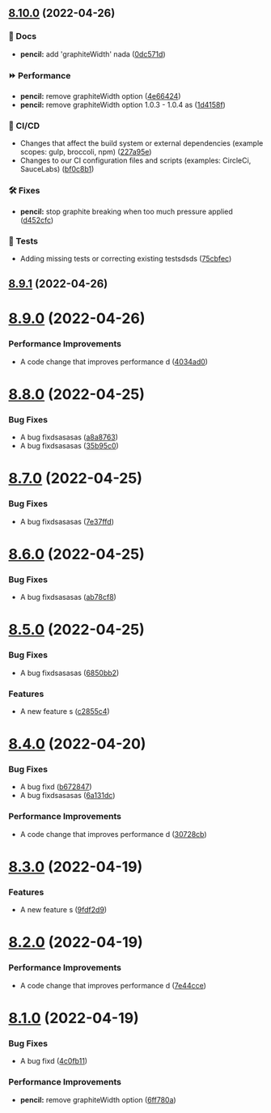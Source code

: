 ## [8.10.0](https://github.com/brunotarghetta/test-semantic-release/compare/v8.9.1...v8.10.0) (2022-04-26)


### 📔 Docs

* **pencil:** add 'graphiteWidth' nada ([0dc571d](https://github.com/brunotarghetta/test-semantic-release/commit/0dc571d443ec0471a9d808c938cdcf59adb3f719))


### ⏩ Performance

* **pencil:** remove graphiteWidth option ([4e66424](https://github.com/brunotarghetta/test-semantic-release/commit/4e6642484f11e4aaa2b042251c58e0eed74d113f))
* **pencil:** remove graphiteWidth option 1.0.3 - 1.0.4 as ([1d4158f](https://github.com/brunotarghetta/test-semantic-release/commit/1d4158fb9379196e2525aa8c49aa47883775d3f4))


### 🦊 CI/CD

* Changes that affect the build system or external dependencies (example scopes: gulp, broccoli, npm) ([227a95e](https://github.com/brunotarghetta/test-semantic-release/commit/227a95edc085f31ffda05bffa0ae3e0245dcf0f8))
* Changes to our CI configuration files and scripts (examples: CircleCi, SauceLabs) ([bf0c8b1](https://github.com/brunotarghetta/test-semantic-release/commit/bf0c8b152589ab31cdb59f6cc8bab7f0ce53901d))


### 🛠 Fixes

* **pencil:** stop graphite breaking when too much pressure applied ([d452cfc](https://github.com/brunotarghetta/test-semantic-release/commit/d452cfcb5fd7b1de9a5028fafb403d96d10071c1))


### 🧪 Tests

* Adding missing tests or correcting existing testsdsds ([75cbfec](https://github.com/brunotarghetta/test-semantic-release/commit/75cbfeccfe10b8696b8622a71baf5f4f1f0ac537))

## [8.9.1](https://github.com/brunotarghetta/test-semantic-release/compare/v8.9.0...v8.9.1) (2022-04-26)

# [8.9.0](https://github.com/brunotarghetta/test-semantic-release/compare/v8.8.0...v8.9.0) (2022-04-26)


### Performance Improvements

* A code change that improves performance d ([4034ad0](https://github.com/brunotarghetta/test-semantic-release/commit/4034ad04b64b5f36029915e5dea2f7e371e40fd3))

# [8.8.0](https://github.com/brunotarghetta/test-semantic-release/compare/v8.7.0...v8.8.0) (2022-04-25)


### Bug Fixes

* A bug fixdsasasas ([a8a8763](https://github.com/brunotarghetta/test-semantic-release/commit/a8a876327e678dd81b73dddd50a492ddd7fe6634))
* A bug fixdsasasas ([35b95c0](https://github.com/brunotarghetta/test-semantic-release/commit/35b95c09cd8175a6d44fbcced8794dd2592f3422))

# [8.7.0](https://github.com/brunotarghetta/test-semantic-release/compare/v8.6.0...v8.7.0) (2022-04-25)


### Bug Fixes

* A bug fixdsasasas ([7e37ffd](https://github.com/brunotarghetta/test-semantic-release/commit/7e37ffd6cb7bd21b6d585181648ae799d424712e))

# [8.6.0](https://github.com/brunotarghetta/test-semantic-release/compare/v8.5.0...v8.6.0) (2022-04-25)


### Bug Fixes

* A bug fixdsasasas ([ab78cf8](https://github.com/brunotarghetta/test-semantic-release/commit/ab78cf89cd05e0bdc6797440c082b62eb91349c4))

# [8.5.0](https://github.com/brunotarghetta/test-semantic-release/compare/v8.4.0...v8.5.0) (2022-04-25)


### Bug Fixes

* A bug fixdsasasas ([6850bb2](https://github.com/brunotarghetta/test-semantic-release/commit/6850bb249c32827412b984d244e1aafd07a4c45a))


### Features

* A new feature s ([c2855c4](https://github.com/brunotarghetta/test-semantic-release/commit/c2855c4641eb21f7ad7d6c14e7e21fdb4f33f588))

# [8.4.0](https://github.com/brunotarghetta/test-semantic-release/compare/v8.3.0...v8.4.0) (2022-04-20)


### Bug Fixes

* A bug fixd ([b672847](https://github.com/brunotarghetta/test-semantic-release/commit/b672847ea3738f883c42ea84d6cda6dd3d203004))
* A bug fixdsasasas ([6a131dc](https://github.com/brunotarghetta/test-semantic-release/commit/6a131dcb86397b43565ae68d14935f2f64e75bfd))


### Performance Improvements

* A code change that improves performance d ([30728cb](https://github.com/brunotarghetta/test-semantic-release/commit/30728cbde3de0b187d2aeaf4c8a7d9cab2dbfaf1))

# [8.3.0](https://github.com/brunotarghetta/test-semantic-release/compare/v8.2.0...v8.3.0) (2022-04-19)


### Features

* A new feature s ([9fdf2d9](https://github.com/brunotarghetta/test-semantic-release/commit/9fdf2d95ea8c52b63fd68a6778cbfdea004de979))

# [8.2.0](https://github.com/brunotarghetta/test-semantic-release/compare/v8.1.0...v8.2.0) (2022-04-19)


### Performance Improvements

* A code change that improves performance d ([7e44cce](https://github.com/brunotarghetta/test-semantic-release/commit/7e44ccef9e780e7fa17086cc2ab074af54739252))

# [8.1.0](https://github.com/brunotarghetta/test-semantic-release/compare/v8.0.0...v8.1.0) (2022-04-19)


### Bug Fixes

* A bug fixd ([4c0fb11](https://github.com/brunotarghetta/test-semantic-release/commit/4c0fb116b9aea6d52eaf6717802860e5cb3d911a))


### Performance Improvements

* **pencil:** remove graphiteWidth option ([6ff780a](https://github.com/brunotarghetta/test-semantic-release/commit/6ff780ae3b5e8d5db8abf433d49d6d9e45393dab))
